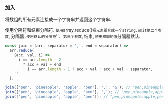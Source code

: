 ### 加入

将数组的所有元素连接成一个字符串并返回这个字符串. 

使用分隔符和结束分隔符. `使用`array.reduce()`把元素组合成一个string.omit第二个参数,`分隔器`,使用默认的分隔符`''`. 第三个参数,`结束`,使用相同的值`分隔器默认. 

```js
const join = (arr, separator = ',', end = separator) =>
  arr.reduce(
    (acc, val, i) =>
      i == arr.length - 2
        ? acc + val + end
        : i == arr.length - 1 ? acc + val : acc + val + separator,
    ''
  );
```

```js
join(['pen', 'pineapple', 'apple', 'pen'], ',', '&'); // "pen,pineapple,apple&pen"
join(['pen', 'pineapple', 'apple', 'pen'], ','); // "pen,pineapple,apple,pen"
join(['pen', 'pineapple', 'apple', 'pen']); // "pen,pineapple,apple,pen"
```